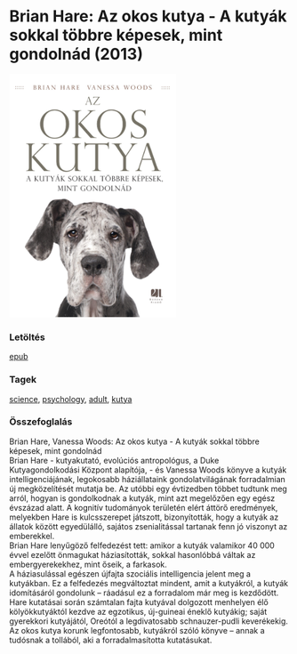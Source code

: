 # <a name="id_1724">Brian Hare: Az okos kutya - A kutyák sokkal többre képesek, mint gondolnád (2013)</a>
<img src="https://github.com/BercziSandor/calibre_lib/raw/main/libs/main/Brian%20Hare/Az%20okos%20kutya%20-%20A%20kutyak%20sokkal%20tob%20%281724%29/cover.jpg" alt="cover" width="300"/>

### Letöltés
[epub](https://github.com/BercziSandor/calibre_lib/raw/main/libs/main/Brian%20Hare/Az%20okos%20kutya%20-%20A%20kutyak%20sokkal%20tob%20%281724%29/Az%20okos%20kutya%20-%20A%20kutyak%20sokkal%20-%20Brian%20Hare.epub)

### Tagek
[science](https://github.com/berczisandor/calibre_lib/blob/main/libs/main/_tags/science.md), [psychology](https://github.com/berczisandor/calibre_lib/blob/main/libs/main/_tags/psychology.md), [adult](https://github.com/berczisandor/calibre_lib/blob/main/libs/main/_tags/adult.md), [kutya](https://github.com/berczisandor/calibre_lib/blob/main/libs/main/_tags/kutya.md)

### Összefoglalás
<div>
<p>Brian Hare, Vanessa Woods: Az okos kutya - A kutyák sokkal többre képesek, mint gondolnád<br>Brian Hare - kutyakutató, evolúciós antropológus, a Duke Kutyagondolkodási Központ alapítója, - és Vanessa Woods könyve a kutyák intelligenciájának, legokosabb háziállataink gondolatvilágának forradalmian új megközelítését mutatja be. Az utóbbi egy évtizedben többet tudtunk meg arról, hogyan is gondolkodnak a kutyák, mint azt megelőzően egy egész évszázad alatt. A kognitív tudományok területén elért áttörő eredmények, melyekben Hare is kulcsszerepet játszott, bizonyították, hogy a kutyák az állatok között egyedülálló, sajátos zsenialitással tartanak fenn jó viszonyt az emberekkel.<br>Brian Hare lenyűgöző felfedezést tett: amikor a kutyák valamikor 40 000 évvel ezelőtt önmagukat háziasították, sokkal hasonlóbbá váltak az embergyerekekhez, mint őseik, a farkasok.<br>A háziasulással egészen újfajta szociális intelligencia jelent meg a kutyákban. Ez a felfedezés megváltoztat mindent, amit a kutyákról, a kutyák idomításáról gondolunk – ráadásul ez a forradalom már meg is kezdődött.<br>Hare kutatásai során számtalan fajta kutyával dolgozott menhelyen élő kölyökkutyáktól kezdve az egzotikus, új-guineai éneklő kutyákig; saját gyerekkori kutyájától, Oreótól a legdivatosabb schnauzer-pudli keverékekig. Az okos kutya korunk legfontosabb, kutyákról szóló könyve – annak a tudósnak a tollából, aki a forradalmasította kutatásukat.</p></div>


